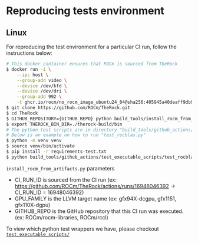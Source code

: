 # Reproducing tests environment

## Linux

For reproducing the test environment for a particular CI run, follow the instructions below:

```bash
# This docker container ensures that ROCm is sourced from TheRock
$ docker run -i \
    --ipc host \
    --group-add video \
    --device /dev/kfd \
    --device /dev/dri \
    --group-add 992 \
    -t ghcr.io/rocm/no_rocm_image_ubuntu24_04@sha256:405945a40deaff9db90b9839c0f41d4cba4a383c1a7459b28627047bf6302a26 /bin/bash
$ git clone https://github.com/ROCm/TheRock.git
$ cd TheRock
$ GITHUB_REPOSITORY={GITHUB_REPO} python build_tools/install_rocm_from_artifacts.py --run-id {CI_RUN_ID} --amdgpu-family {GPU_FAMILY} --tests
$ export THEROCK_BIN_DIR=./therock-build/bin
# The python test scripts are in directory "build_tools/github_actions/test_executable_scripts/"
# Below is an example on how to run "test_rocblas.py"
$ python -m venv venv
$ source venv/bin/activate
$ pip install -r requirements-test.txt
$ python build_tools/github_actions/test_executable_scripts/test_rocblas.py
```

`install_rocm_from_artifacts.py` parameters

- CI_RUN_ID is sourced from the CI run (ex: https://github.com/ROCm/TheRock/actions/runs/16948046392 -> CI_RUN_ID = 16948046392)
- GPU_FAMILY is the LLVM target name (ex: gfx94X-dcgpu, gfx1151, gfx110X-dgpu)
- GITHUB_REPO is the GitHub repository that this CI run was executed. (ex: ROCm/rocm-libraries, ROCm/rccl)

To view which python test wrappers we have, please checkout [`test_executable_scripts/`](https://github.com/ROCm/TheRock/tree/main/build_tools/github_actions/test_executable_scripts)
